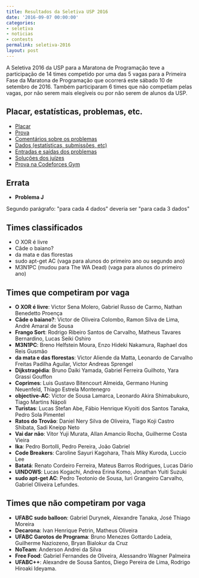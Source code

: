 ```yaml
---
title: Resultados da Seletiva USP 2016
date: '2016-09-07 00:00:00'
categories:
- seletiva
- noticias
- contests
permalink: seletiva-2016
layout: post
---
```


A Seletiva 2016 da USP para a Maratona de Programação teve a participação
de 14 times competido por uma das 5 vagas para a Primeira Fase da Maratona
de Programação que ocorrerá este sábado 10 de setembro de 2016.
Também participaram 6 times que não competiam pelas vagas, por não serem
mais elegíveis ou por não serem de alunos da USP.

## Placar, estatísticas, problemas, etc.
- [Placar](https://www.ime.usp.br/~maratona/assets/seletivas/2016/score/detailedscore.html)
- [Prova](https://www.ime.usp.br/~maratona/assets/seletivas/2016/caderno.pdf)
- [Comentários sobre os problemas](https://www.ime.usp.br/~maratona/assets/seletivas/2016/comentarios.pdf)
- [Dados (estatísticas, submissões, etc)](https://www.ime.usp.br/~maratona/assets/seletivas/2016/data.tar.gz)
- [Entradas e saídas dos problemas](https://www.ime.usp.br/~maratona/assets/seletivas/2016/io.tar.gz)
- [Soluções dos juízes](https://www.ime.usp.br/~maratona/assets/seletivas/2016/solutions.tar.gz)
- [Prova na Codeforces Gym](http://codeforces.com/gym/101064)

## Errata

- **Problema J**

Segundo parágrafo: "para cada 4 dados" deveria ser "para cada 3 dados"

## Times classificados
- O XOR é livre
- Câde o baiano?
- da mata e das florestas
- sudo apt-get AC (vaga para alunos do primeiro ano ou segundo ano)
- M3N1PC (mudou para The WA Dead) (vaga para alunos do primeiro ano)

## Times que competiram por vaga
- **O XOR é livre**: Victor Sena Molero, Gabriel Russo de Carmo, Nathan Benedetto Proença
- **Câde o baiano?**: Victor de Oliveira Colombo, Ramon Silva de Lima, André Amaral de Sousa
- **Frango Sort**: Rodrigo Ribeiro Santos de Carvalho, Matheus Tavares Bernardino, Lucas Seiki Oshiro
- **M3N1PC**: Breno Helfstein Moura, Enzo Hideki Nakamura, Raphael dos Reis Gusmão
- **da mata e das florestas**: Victor Aliende da Matta, Leonardo de Carvalho Freitas Padilha Aguilar, Victor Andreas Sprengel
- **Dijkstragédia**: Bruno Daiki Yamada, Gabriel Ferreira Guilhoto, Yara Grassi Gouffon
- **Coprimes**: Luis Gustavo Bitencourt Almeida, Germano Huning Neuenfeld, Thiago Estrela Montenegro
- **objective-AC**: Víctor de Sousa Lamarca, Leonardo Akira Shimabukuro, Tiago Martins Nápoli
- **Turistas**: Lucas Stefan Abe, Fábio Henrique Kiyoiti dos Santos Tanaka, Pedro Sola Pimentel
- **Ratos do Trovão**: Daniel Nery Silva de Oliveira, Tiago Koji Castro Shibata, Sadi Kneipp Neto
- **Vai dar não**: Vitor Yuji Murata, Allan Amancio Rocha, Guilherme Costa Vieira
- **Ika**: Pedro Bortolli, Pedro Pereira, João Gabriel
- **Code Breakers**: Caroline Sayuri Kagohara, Thaís Miky Kuroda, Luccio Lee
- **Batatá**: Renato Cordeiro Ferreira, Mateus Barros Rodrigues, Lucas Dário
- **UINDOWS**: Lucas Kogachi, Andrea Erina Komo, Jonathan Yuiti Suzuki
- **sudo apt-get AC**: Pedro Teotonio de Sousa, Iuri Grangeiro Carvalho, Gabriel Oliveira Lefundes.

## Times que não competiram por vaga

- **UFABC sudo balloon**: Gabriel Durynek, Alexandre Tanaka, José Thiago Moreira
- **Decarona**: Ivan Henrique Petrin, Matheus Oliveira
- **UFABC Garotos de Programa**: Bruno Menezes Gottardo Ladeia, Guilherme Naziozeno, Bryan Bialokur da Cruz
- **NoTeam**: Anderson Andrei da Silva
- **Free Food**: Gabriel Fernandes de Oliveira, Alessandro Wagner Palmeira
- **UFABC++**: Alexandre de Sousa Santos, Diego Pereira de Lima, Rodrigo Hiroaki Ideyama.

